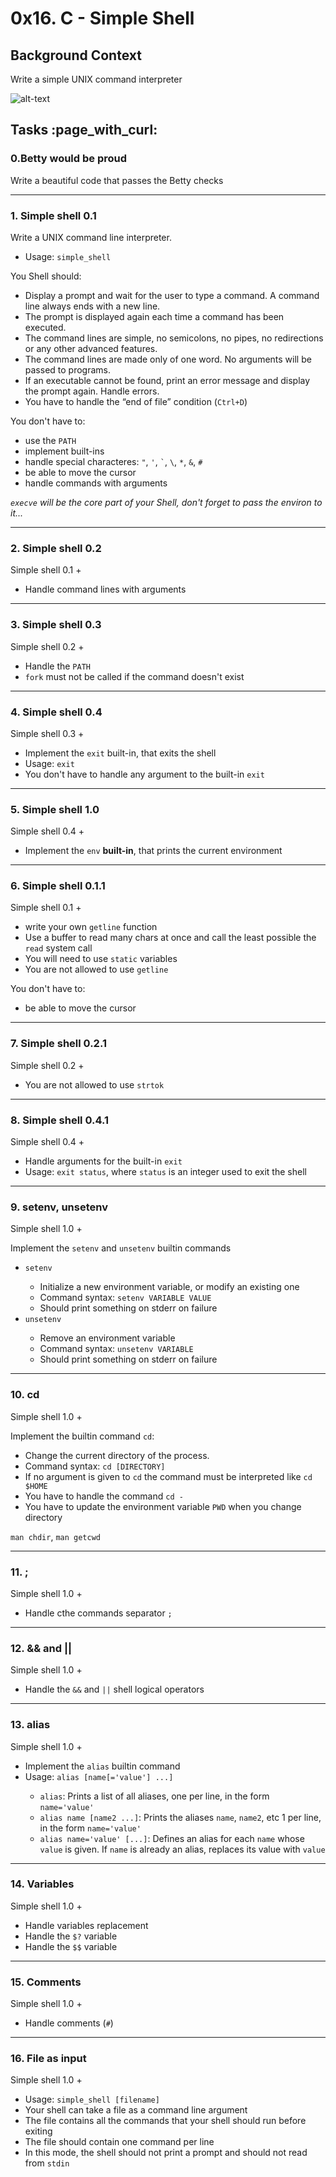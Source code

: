<h1>0x16. C - Simple Shell</h1>

<h2>Background Context</h2>
<p>Write a simple UNIX command interpreter</p>

![alt-text](https://s3.amazonaws.com/intranet-projects-files/holbertonschool-low_level_programming/235/shell.jpeg)

<h2>Tasks :page_with_curl:</h2>
<h3>0.Betty would be proud</h3>
<p>Write a beautiful code that passes the Betty checks</p>

<hr>

<h3>1. Simple shell 0.1</h3>
<p>Write a UNIX command line interpreter.</p>
<ul>
<li>Usage: <code>simple_shell</code></li>
</ul>
<p>You Shell should:</p>
<ul>
    <li>Display a prompt and wait for the user to type a command. A command line always ends with a new line.</li>
    <li>The prompt is displayed again each time a command has been executed.</li>
    <li>The command lines are simple, no semicolons, no pipes, no redirections or any other advanced features.</li>
    <li>The command lines are made only of one word. No arguments will be passed to programs.</li>
    <li>If an executable cannot be found, print an error message and display the prompt again. Handle errors.</li>
    <li>You have to handle the “end of file” condition (<code>Ctrl+D</code>)</li>
</ul>
<p>You don't have to:</p>
<ul>
    <li>use the <code>PATH</code></li>
    <li>implement built-ins</li>
    <li>handle special characteres: <code>"</code>, <code>'</code>, <code>`</code>, <code>\</code>, <code>*</code>, <code>&</code>, <code>#</code></li>
    <li>be able to move the cursor</li>
    <li>handle commands with arguments</li>
</ul>
<p><em><code>execve</code> will be the core part of your Shell, don't forget to pass the environ to it...</em></p>

<hr>

<h3>2. Simple shell 0.2</h3>
<p>Simple shell 0.1 +</p>
<ul>
    <li>Handle command lines with arguments</li>
</ul>

<hr>

<h3>3. Simple shell 0.3</h3>
<p>Simple shell 0.2 +</p>
<ul>
    <li>Handle the <code>PATH</code></li>
    <li><code>fork</code> must not be called if the command doesn't exist</li>
</ul>

<hr>

<h3>4. Simple shell 0.4</h3>
<p>Simple shell 0.3 +</p>
<ul>
    <li>Implement the <code>exit</code> built-in, that exits the shell</li>
    <li>Usage: <code>exit</code></li>
    <li>You don't have to handle any argument to the built-in <code>exit</code></li>
</ul>

<hr>

<h3>5. Simple shell 1.0</h3>
<p>Simple shell 0.4 +</p>
<ul>
    <li>Implement the <code>env</code> <strong>built-in</strong>, that prints the current environment</li>
</ul>

<hr>

<h3>6. Simple shell 0.1.1</h3>
<p>Simple shell 0.1 +</p>
<ul>
    <li>write your own <code>getline</code> function</li>
    <li>Use a buffer to read many chars at once and call the least possible the <code>read</code> system call</li>
    <li>You will need to use <code>static</code> variables</li>
    <li>You are not allowed to use <code>getline</code></li>
</ul>
<p>You don't have to:</p>
<ul>
    <li>be able to move the cursor</li>
</ul>

<hr>

<h3>7. Simple shell 0.2.1</h3>
<p>Simple shell 0.2 +</p>
<ul>
    <li>You are not allowed to use <code>strtok</code></li>
</ul>

<hr>

<h3>8. Simple shell 0.4.1</h3>
<p>Simple shell 0.4 +</p>
<ul>
    <li>Handle arguments for the built-in <code>exit</code></li>
    <li>Usage: <code>exit status</code>, where <code>status</code> is an integer used to exit the shell</li>
</ul>

<hr>

<h3>9. setenv, unsetenv</h3>
<p>Simple shell 1.0 +</p>
<p>Implement the <code>setenv</code> and <code>unsetenv</code> builtin commands</p>
<ul>
    <li><code>setenv</code></li>
    <ul>
        <li>Initialize a new environment variable, or modify an existing one</li>
        <li>Command syntax: <code>setenv VARIABLE VALUE</code></li>
        <li>Should print something on stderr on failure</li>
    </ul>
    <li><code>unsetenv</code></li>
    <ul>
        <li>Remove an environment variable</li>
        <li>Command syntax: <code>unsetenv VARIABLE</code></li>
        <li>Should print something on stderr on failure</li>
    </ul>
</ul>

<hr>

<h3>10. cd</h3>
<p>Simple shell 1.0 +</p>
<p>Implement the builtin command <code>cd</code>:</p>
<ul>
    <li>Change the current directory of the process.</li>
    <li>Command syntax: <code>cd [DIRECTORY]</code></li>
    <li>If no argument is given to <code>cd</code> the command must be interpreted like <code>cd $HOME</code></li>
    <li>You have to handle the command <code>cd -</code></li>
    <li>You have to update the environment variable <code>PWD</code> when you change directory</li>
</ul>
<p><code>man chdir</code>, <code>man getcwd</code></p>

<hr>

<h3>11. ;</h3>
<p>Simple shell 1.0 +</p>
<ul>
    <li>Handle cthe commands separator <code>;</code></li>
</ul>

<hr>

<h3>12. && and ||</h3>
<p>Simple shell 1.0 +</p>
<ul>
    <li>Handle the <code>&&</code> and <code>||</code> shell logical operators</li>
</ul>

<hr>

<h3>13. alias</h3>
<p>Simple shell 1.0 +</p>
<ul>
    <li>Implement the <code>alias</code> builtin command</li>
    <li>Usage: <code>alias [name[='value'] ...]</code></li>
    <ul>
        <li><code>alias</code>: Prints a list of all aliases, one per line, in the form <code>name='value'</code></li>
        <li><code>alias name [name2 ...]</code>: Prints the aliases <code>name</code>, <code>name2</code>, etc 1 per line, in the form <code>name='value'</code></li>
        <li><code>alias name='value' [...]</code>: Defines an alias for each <code>name</code> whose <code>value</code> is given. If <code>name</code> is already an alias, replaces its value with <code>value</code></li>
    </ul>
</ul>

<hr>

<h3>14. Variables</h3>
<p>Simple shell 1.0 +</p>
<ul>
    <li>Handle variables replacement</li>
    <li>Handle the <code>$?</code> variable</li>
    <li>Handle the <code>$$</code> variable</li>
</ul>

<hr>

<h3>15. Comments</h3>
<p>Simple shell 1.0 +</p>
<ul>
    <li>Handle comments (<code>#</code>)</li>
</ul>

<hr>

<h3>16. File as input</h3>
<p>Simple shell 1.0 +</p>
<ul>
    <li>Usage: <code>simple_shell [filename]</code></li>
    <li>Your shell can take a file as a command line argument</li>
    <li>The file contains all the commands that your shell should run before exiting</li>
    <li>The file should contain one command per line</li>
    <li>In this mode, the shell should not print a prompt and should not read from <code>stdin</code></li>
</ul>
